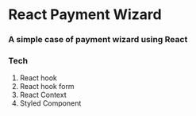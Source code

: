 # React Payment Wizard
### A simple case of payment wizard using React

### Tech
<ol>
<li>React hook</li>
<li>React hook form</li>
<li>React Context</li>
<li>Styled Component</li>
</ol>


